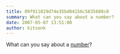 ```yaml
---
title: 09f911029d74e35bd84156c5635688c0
summary: What can you say about a number?
date: 2007-05-07 13:51:00
author: kitsonk
---
```


What can you say about a
[number](http://www.google.com/search?q=09f911029d74e35bd84156c5635688c0)?
